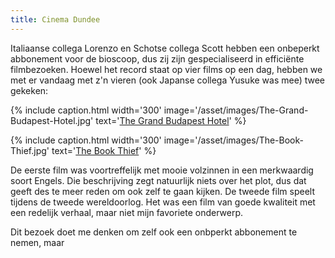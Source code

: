 ```yaml
---
title: Cinema Dundee
---
```

[1]: http://www.imdb.com/title/tt2278388/
[2]: http://www.imdb.com/title/tt0816442/

Italiaanse collega Lorenzo en Schotse collega Scott hebben een onbeperkt abbonement voor de bioscoop, dus zij zijn gespecialiseerd in efficiënte filmbezoeken. Hoewel het record staat op vier films op een dag, hebben we met er vandaag met z'n vieren (ook Japanse collega Yusuke was mee) twee gekeken:

{% include caption.html
    width='300'
    image='/asset/images/The-Grand-Budapest-Hotel.jpg' 
    text='[The Grand Budapest Hotel][1]'
%}

{% include caption.html
    width='300'
    image='/asset/images/The-Book-Thief.jpg' 
    text='[The Book Thief][2]'
%}

De eerste film was voortreffelijk met mooie volzinnen in een merkwaardig soort Engels. Die beschrijving zegt natuurlijk niets over het plot, dus dat geeft des te meer reden om ook zelf te gaan kijken. De tweede film speelt tijdens de tweede wereldoorlog. Het was een film van goede kwaliteit met een redelijk verhaal, maar niet mijn favoriete onderwerp.

Dit bezoek doet me denken om zelf ook een onbperkt abbonement te nemen, maar